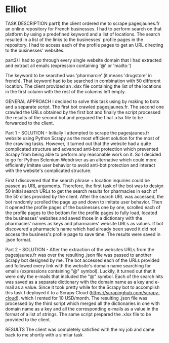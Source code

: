 # Elliot

TASK DESCRIPTION
part1) the client ordered me to scrape pagesjaunes.fr an online repository for French businesses. I had to perform search on that platform by using a predefined keyword and a list of locations. The search resulted in a list of the links to the businesses' profile pages in the repository. I had to access each of the profile pages to get an URL directing to the businesses' websites.

part2) I had to go through every single website domain that I had extracted and extract all emails (expression containing '@' or 'mailto:')

The keyword to be searched was 'pharmarcie' (it means 'drugstore' in french). That keyword had to be searched in combination with 50 different location. The client provided an .xlsx file containing the list of the locations in the first column with the rest of the columns left empty.

GENERAL APPROACH
I decided to solve this task using by making to bots and a separate script. The first bot crawled pagesjaunes.fr. The second one crawled the URLs obtained by the first bot and finally the script processed the results of the second bot and prepared the final .xlsx file to be forwarded to the client.

Part 1 - SOLUTION - Initially I attempted to scrape the  pagesjaunes.fr website using Python Scrapy as the most efficient solution for the most of the crawling tasks. However, it turned out that the website had a quite complicated structure and advanced anti-bot protection which prevented Scrapy from being able to perform any reasonable work on it. So I decided to go for Python Selenium Webdriver as an alternative which could more efficiently imitate user behavior to avoid anti-bot protection and interact with the website's complicated structure.

First I discovered that the search phrase + location inquiries could be passed as URL arguments. Therefore, the first task of the bot was to design 50 initial search URLs to get the search results for pharmacies in each of the 50 cities provided by the client. After the search URL was accessed, the bot randomly scrolled the page up and down to imitate user behavior. Then it opened the profile pages of the businesses one by one, scrolled each of the profile pages to the bottom for the profile pages to fully load, located the businesses' websites and saved those in a dictionary with the pharmacies' names as keys and pharmacies' website URLs as values. If bot discovered a pharmacie's name which had already been saved it did not access the business's profile page to save time. The results were saved in .json format.

Part 2 - SOLUTION - After the extraction of the websites URLs from the pagesjaunes.fr was over the resulting .json file was passed to another Scrapy bot designed by me. The bot accessed each of the URLs provided and followed every link with the website's domain name searching for emails (expressions containing "@" symbol). Luckily, it turned out that it were only the e-mails that included  the "@" symbol. Each of the search hits was saved as a separate dictionary with the domain name as a key and e-mail as a value. Since it took pretty while for the Scrapy bot to accomplish this task I deployed it to a Scrapy Cloud (https://scrapinghub.com/scrapy-cloud), which I rented for 10 USD/month. The resulting .json file was processed by the third script which merged all the dictionaries in one with domain name as a key and all the corresponding e-mails as a value in the format of a list of strings. The same script prepared the .xlsx file to be provided to the client.

RESULTS
The client was completely satisfied with the my job and came back to me shortly with a similar task
